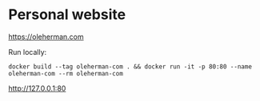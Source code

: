 # Personal website

https://oleherman.com

Run locally:

```
docker build --tag oleherman-com . && docker run -it -p 80:80 --name oleherman-com --rm oleherman-com
```

http://127.0.0.1:80
